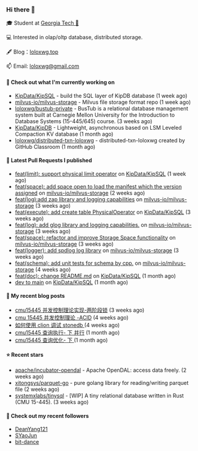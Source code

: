 ### Hi there 👋


 
🎓 Student at [Georgia Tech 🐝](https://www.gatech.edu/)

💻 Interested in olap/oltp database, distributed storage.

🖋 Blog：[loloxwg.top](https://loloxwg.top)



📫 Email: [loloxwg@gmail.com](mailto:loloxwg@gmail.com)



#### 👷 Check out what I'm currently working on

- [KipData/KipSQL](https://github.com/KipData/KipSQL) - build the SQL layer of KipDB database (1 week ago)
- [milvus-io/milvus-storage](https://github.com/milvus-io/milvus-storage) - Milvus file storage format repo (1 week ago)
- [loloxwg/bustub-private](https://github.com/loloxwg/bustub-private) - BusTub is a relational database management system built at Carnegie Mellon University for the Introduction to Database Systems (15-445/645) course. (3 weeks ago)
- [KipData/KipDB](https://github.com/KipData/KipDB) -  Lightweight, asynchronous based on LSM Leveled Compaction KV database (1 month ago)
- [loloxwg/distributed-txn-loloxwg](https://github.com/loloxwg/distributed-txn-loloxwg) - distributed-txn-loloxwg created by GitHub Classroom (1 month ago)

#### 🔨 Latest Pull Requests I published

- [feat(limit): support physical limit operator](https://github.com/KipData/KipSQL/pull/40) on [KipData/KipSQL](https://github.com/KipData/KipSQL) (1 week ago)
- [feat(space): add space open to load the manifest which the version assigned](https://github.com/milvus-io/milvus-storage/pull/32) on [milvus-io/milvus-storage](https://github.com/milvus-io/milvus-storage) (2 weeks ago)
- [feat(log):add zap library and logging capabilities](https://github.com/milvus-io/milvus-storage/pull/29) on [milvus-io/milvus-storage](https://github.com/milvus-io/milvus-storage) (3 weeks ago)
- [feat(execute): add create table PhysicalOperator](https://github.com/KipData/KipSQL/pull/27) on [KipData/KipSQL](https://github.com/KipData/KipSQL) (3 weeks ago)
- [feat(log): add glog library and logging capabilities.](https://github.com/milvus-io/milvus-storage/pull/26) on [milvus-io/milvus-storage](https://github.com/milvus-io/milvus-storage) (3 weeks ago)
- [feat(space): refactor and improve Storage Space functionality](https://github.com/milvus-io/milvus-storage/pull/24) on [milvus-io/milvus-storage](https://github.com/milvus-io/milvus-storage) (3 weeks ago)
- [feat(logger): add spdlog log library](https://github.com/milvus-io/milvus-storage/pull/23) on [milvus-io/milvus-storage](https://github.com/milvus-io/milvus-storage) (3 weeks ago)
- [feat(schema): add unit tests for schema by cpp.](https://github.com/milvus-io/milvus-storage/pull/22) on [milvus-io/milvus-storage](https://github.com/milvus-io/milvus-storage) (4 weeks ago)
- [feat(doc): change README.md](https://github.com/KipData/KipSQL/pull/25) on [KipData/KipSQL](https://github.com/KipData/KipSQL) (1 month ago)
- [dev to main](https://github.com/KipData/KipSQL/pull/23) on [KipData/KipSQL](https://github.com/KipData/KipSQL) (1 month ago)

#### 📜 My recent blog posts

- [cmu15445 并发控制理论实现-两阶段锁](https://www.loloxwg.top/concurrency-control-2pl) (3 weeks ago)
- [cmu 15445 并发控制理论 -ACID](https://www.loloxwg.top/cmu15445-acid) (4 weeks ago)
- [如何使用 clion 调试 stonedb ](https://www.loloxwg.top/debug-stonedb) (4 weeks ago)
- [cmu15445 查询执行- 下 并行](https://www.loloxwg.top/query-execution-2) (1 month ago)
- [cmu15445 查询优化- 下 ](https://www.loloxwg.top/query-optimizer-2) (1 month ago)

#### ⭐ Recent stars

- [apache/incubator-opendal](https://github.com/apache/incubator-opendal) - Apache OpenDAL: access data freely. (2 weeks ago)
- [xitongsys/parquet-go](https://github.com/xitongsys/parquet-go) - pure golang library for reading/writing parquet file (2 weeks ago)
- [systemxlabs/tinysql](https://github.com/systemxlabs/tinysql) - [WIP] A tiny relational database written in Rust (CMU 15-445). (3 weeks ago)

#### 👯 Check out my recent followers

- [DeanYang121](https://github.com/DeanYang121)
- [SYaoJun](https://github.com/SYaoJun)
- [bit-dance](https://github.com/bit-dance)

